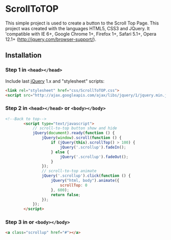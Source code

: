 ScrollToTOP
========

This simple project is used to create a button to the Scroll Top Page. 
This project was created with the languages ​​HTML5, CSS3 and JQuery. 
It 'compatible with IE 6+, Google Chrome 1+, Firefox 1+, Safari 5.1+, Opera 12.1+ (http://jquery.com/browser-support/).

## Installation

### Step 1 in ```<head></head>```

Include last [jQuery](http://ajax.googleapis.com/ajax/libs/jquery/1/jquery.min.js) 1.x and "stylesheet" scripts:
```html
<link rel="stylesheet" href="css/ScrollToTOP.css">
<script src="http://ajax.googleapis.com/ajax/libs/jquery/1/jquery.min.js"></script>
```

### Step 2 in ```<head></head>``` or ```<body></body>```
```html
<!--Back to top-->
        <script type="text/javascript">
            // scroll-to-top button show and hide
            jQuery(document).ready(function () {
                jQuery(window).scroll(function () {
                    if (jQuery(this).scrollTop() > 100) {
                        jQuery('.scrollup').fadeIn();
                    } else {
                        jQuery('.scrollup').fadeOut();
                    }
                });
                // scroll-to-top animate
                jQuery('.scrollup').click(function () {
                    jQuery("html, body").animate({
                        scrollTop: 0
                    }, 600);
                    return false;
                });
            });
        </script>
```
### Step 3 in or ```<body></body>```
```html
<a class="scrollup" href="#"></a>
```



